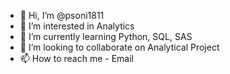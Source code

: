 - 👋 Hi, I’m @psoni1811
- 👀 I’m interested in Analytics
- 🌱 I’m currently learning Python, SQL, SAS
- 💞️ I’m looking to collaborate on Analytical Project
- 📫 How to reach me - Email

<!---
psoni1811/psoni1811 is a ✨ special ✨ repository because its `README.md` (this file) appears on your GitHub profile.
You can click the Preview link to take a look at your changes.
--->
